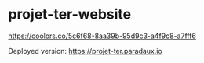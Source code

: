 # projet-ter-website

https://coolors.co/5c6f68-8aa39b-95d9c3-a4f9c8-a7fff6

Deployed version: https://projet-ter.paradaux.io